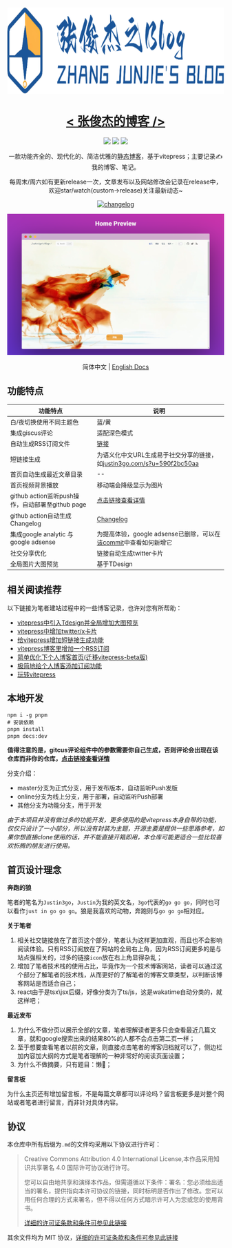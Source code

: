 <div align="center">
<p>
  <a href="https://justin3go.com" target="blank">
    <img src="./docs/public/logo.png" height="200px" alt="logo" />
    <h1 align="center">&lt; 张俊杰的博客 /&gt;</h1>
  </a>
</p>

[![](https://img.shields.io/badge/TypeScript-3178C6?style=for-the-badge&logo=typescript&logoColor=white)](https://www.typescriptlang.org/)
[![](https://img.shields.io/badge/giscus-4688F1?style=for-the-badge&logo=github&logoColor=white)](https://giscus.app/zh-CN)
[![](https://img.shields.io/badge/vitepress-1.0-646CFF?style=for-the-badge&logo=vite&logoColor=white)](https://vitepress.dev/)

一款功能齐全的、现代化的、简洁优雅的[静态博客](https://justin3go.com)，基于vitepress；主要记录✍️我的博客、笔记。

每周末/周六如有更新release一次，文章发布以及网站修改会记录在release中，欢迎star/watch(custom->release)关注最新动态~

[![changelog](https://img.shields.io/badge/changelog-→-0052CC?style=for-the-badge&logo=ReSharper&logoColor=white)](./CHANGELOG.md)

![image](/images/HomePreview.png)

简体中文 | [English Docs](./README-EN.md)

</div>

## 功能特点


| 功能特点                                         | 说明                                                                                                                                                                 |
| -------------------------------------------------- | ---------------------------------------------------------------------------------------------------------------------------------------------------------------------- |
| 白/夜切换使用不同主题色                          | 蓝/黄                                                                                                                                                                |
| 集成giscus评论                                   | 适配深色模式                                                                                                                                                         |
| 自动生成RSS订阅文件                              | [链接](https://justin3go.com/feed.xml)                                                                                                                               |
| 短链接生成                                       | 为语义化中文URL生成易于社交分享的链接，如[justin3go.com/s?u=590f2bc50aa](https://justin3go.com/s?u=590f2bc50aa)                                                      |
| 首页自动生成最近文章目录                         | --                                                                                                                                                                   |
| 首页视频背景播放                                 | 移动端会降级显示为图片                                                                                                                                               |
| github action监听push操作，自动部署至github page | [点击链接查看详情](https://github.com/Justin3go/justin3go.github.io/blob/master/.github/workflows/deploy.yml)                                                        |
| github action自动生成Changelog                   | [Changelog](https://github.com/Justin3go/justin3go.github.io/blob/master/CHANGELOG.md)                                                                               |
| 集成google analytic 与 google adsense            | 为提高体验，google adsense已删除，可以在[该commit](https://github.com/Justin3go/justin3go.github.io/commit/13a08c192be464f2052efd8f1da9547d4184eede)中查看如何新增它 |
| 社交分享优化                                     | 链接自动生成twitter卡片                                                                                                                                              |
| 全局图片大图预览                                 | 基于TDesign                                                                                                                                                          |

## 相关阅读推荐

以下链接为笔者建站过程中的一些博客记录，也许对您有所帮助：

- [vitepress中引入Tdesign并全局增加大图预览](https://justin3go.com/%E5%8D%9A%E5%AE%A2/2023/09/29vitepress%E4%B8%AD%E5%BC%95%E5%85%A5Tdesign%E5%B9%B6%E5%85%A8%E5%B1%80%E5%A2%9E%E5%8A%A0%E5%A4%A7%E5%9B%BE%E9%A2%84%E8%A7%88.html)
- [vitepress中增加twitter/x卡片](https://justin3go.com/%E5%8D%9A%E5%AE%A2/2023/09/28vitepress%E4%B8%AD%E5%A2%9E%E5%8A%A0twitter%E5%8D%A1%E7%89%87.html)
- [给vitepress增加短链接生成功能](https://justin3go.com/%E5%8D%9A%E5%AE%A2/2023/08/18%E7%BB%99vitepress%E5%A2%9E%E5%8A%A0%E7%9F%AD%E9%93%BE%E6%8E%A5%E7%94%9F%E6%88%90%E5%8A%9F%E8%83%BD.html)
- [vitepress博客里增加一个RSS订阅](https://justin3go.com/%E5%8D%9A%E5%AE%A2/2023/06/18vitepress%E5%8D%9A%E5%AE%A2%E9%87%8C%E5%A2%9E%E5%8A%A0%E4%B8%80%E4%B8%AARSS%E8%AE%A2%E9%98%85.html)
- [简单优化下个人博客首页(迁移vitepress-beta版)](https://justin3go.com/%E5%8D%9A%E5%AE%A2/2023/06/06%E7%AE%80%E5%8D%95%E4%BC%98%E5%8C%96%E4%B8%8B%E4%B8%AA%E4%BA%BA%E5%8D%9A%E5%AE%A2%E9%A6%96%E9%A1%B5(%E8%BF%81%E7%A7%BBvitepress-beta%E7%89%88).html)
- [极简地给个人博客添加订阅功能](https://justin3go.com/%E5%8D%9A%E5%AE%A2/2023/03/31%E6%9E%81%E7%AE%80%E5%9C%B0%E7%BB%99%E4%B8%AA%E4%BA%BA%E5%8D%9A%E5%AE%A2%E6%B7%BB%E5%8A%A0%E8%AE%A2%E9%98%85%E5%8A%9F%E8%83%BD.html)
- [玩转vitepress](https://justin3go.com/%E5%8D%9A%E5%AE%A2/2022/06%E7%8E%A9%E8%BD%ACvitepress.html)

## 本地开发

```shell
npm i -g pnpm
# 安装依赖
pnpm install
pnpm docs:dev
```

**值得注意的是，gitcus评论组件中的参数需要你自己生成，否则评论会出现在该仓库而非你的仓库，[点击链接查看详情](https://github.com/Justin3go/justin3go.github.io/blob/master/docs/.vitepress/theme/components/comment.vue)**

分支介绍：

- master分支为正式分支，用于发布版本，自动监听Push发版
- online分支为线上分支，用于部署，自动监听Push部署
- 其他分支为功能分支，用于开发

*由于本项目并没有做过多的功能开发，更多使用的是vitepress本身自带的功能，仅仅只设计了一小部分，所以没有封装为主题，开源主要是提供一些思路参考，如果你想直接clone使用的话，并不能直接开箱即用，本仓库可能更适合一些比较喜欢折腾的朋友进行使用。*

## 首页设计理念

**奔跑的狼**

笔者的笔名为`Justin3go`，`Justin`为我的英文名，`3go`代表的`go go go`，同时也可以看作`just in go go go`。狼是我喜欢的动物，奔跑则与`go go go`相对应。

**关于笔者**

1. 相关社交链接放在了首页这个部分，笔者认为这样更加直观，而且也不会影响阅读体验。只有RSS订阅放在了网站的全局右上角，因为RSS订阅更多的是与站点强相关的，过多的链接`icon`放在右上角显得杂乱；
2. 增加了笔者技术栈的使用占比，毕竟作为一个技术博客网站，读者可以通过这个部分了解笔者的技术栈，从而更好的了解笔者的博客文章类型，以判断该博客网站是否适合自己；
3. react由于是tsx\jsx后缀，好像分类为了ts/js，这是wakatime自动分类的，就这样吧；

**最近发布**

1. 为什么不做分页以展示全部的文章，笔者理解读者更多只会查看最近几篇文章，就和google搜索出来的结果80%的人都不会点击第二页一样；
2. 至于想要查看笔者以前的文章，则直接点击笔者的博客归档就可以了，侧边栏加内容加大纲的方式是笔者理解的一种非常好的阅读页面设置；
3. 为什么不做摘要，只有题目：懒🤣；

**留言板**

为什么主页还有增加留言板，不是每篇文章都可以评论吗？留言板更多是对整个网站或者笔者进行留言，而非针对具体内容。

## 协议

本仓库中所有后缀为`.md`的文件均采用以下协议进行许可：

> Creative Commons Attribution 4.0 International License,本作品采用知识共享署名 4.0 国际许可协议进行许可。
>
> 您可以自由地共享和演绎本作品，但需遵循以下条件：署名：您必须给出适当的署名，提供指向本许可协议的链接，同时标明是否作出了修改。您可以用任何合理的方式来署名，但不得以任何方式暗示许可人为您或您的使用背书。
>
> [详细的许可证条款和条件可参见此链接](https://creativecommons.org/licenses/by/4.0/legalcode.zh-Hans)

其余文件均为 MIT 协议，[详细的许可证条款和条件可参见此链接](https://zh.wikipedia.org/zh-cn/MIT%E8%A8%B1%E5%8F%AF%E8%AD%89)
